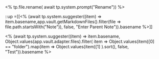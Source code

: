 <% tp.file.rename( await tp.system.prompt("Rename")) %>

::up =[[<% (await tp.system.suggester((item) => item.basename,app.vault.getMarkdownFiles().filter(file => file.path.startsWith("Note")), false, "Enter Parent Note")).basename %>]]

<% (await tp.system.suggester((item) => item.basename, Object.values(app.vault.adapter.files).filter( item => Object.values(item)[0] == "folder").map(item => Object.values(item)[1] ).sort(), false, "Test")).basename %>